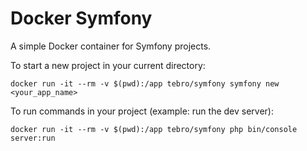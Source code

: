 # Docker Symfony

A simple Docker container for Symfony projects.

To start a new project in your current directory:
```
docker run -it --rm -v $(pwd):/app tebro/symfony symfony new <your_app_name>
```


To run commands in your project (example: run the dev server):
```
docker run -it --rm -v $(pwd):/app tebro/symfony php bin/console server:run
```
